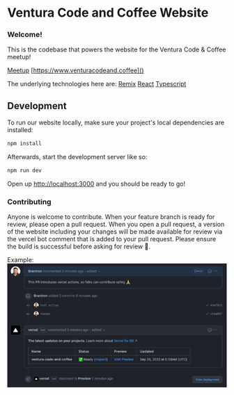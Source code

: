 # Ventura Code and Coffee Website

### Welcome!

This is the codebase that powers the website for the Ventura Code & Coffee meetup!

[Meetup](https://www.meetup.com/ventura-code-coffee/)
[https://www.venturacodeand.coffee]()

The underlying technologies here are:
[Remix](https://remix.run/docs)
[React](https://reactjs.org/)
[Typescript](https://www.typescriptlang.org/)

## Development

To run our website locally, make sure your project's local dependencies are installed:

```sh
npm install
```

Afterwards, start the development server like so:

```sh
npm run dev
```

Open up [http://localhost:3000](http://localhost:3000) and you should be ready to go!

### Contributing

Anyone is welcome to contribute. When your feature branch is ready for review, please open a pull request. When you open a pull request, a version of the website including your changes will be made available for review via the vercel bot comment that is added to your pull request. Please ensure the build is successful before asking for review 🙏.

Example:
![example](./vercelbot.png)
